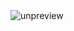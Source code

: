 
<img src="https://static001.geekbang.org/resource/image/84/8f/84645c7329fe66d311e4ae4c4920618f.jpg" alt="unpreview">

